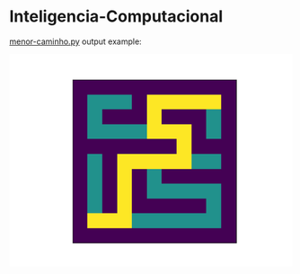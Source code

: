 # Inteligencia-Computacional

[menor-caminho.py](https://github.com/lisazevedo/Inteligencia-Computacional/blob/master/menor-caminho.py) output example:

![maze example](https://github.com/lisazevedo/Inteligencia-Computacional/blob/master/maze-with-path.png)
